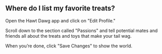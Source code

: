 ## Where do I list my favorite treats?


Open the Hawt Dawg app and click on "Edit Profile." 

Scroll down to the section called "Passions" and tell potential mates and friends all about the treats and toys that make your tail wag.

When you’re done, click "Save Changes" to show the world.
